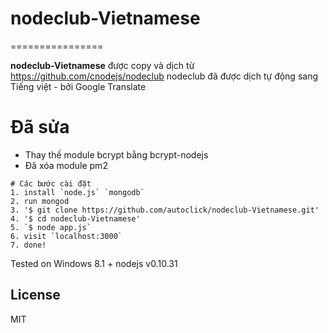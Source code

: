 # nodeclub-Vietnamese
================

**nodeclub-Vietnamese** được copy và dịch từ https://github.com/cnodejs/nodeclub
nodeclub đã được dịch tự động sang Tiếng việt - bởi Google Translate
# Đã sửa
- Thay thế module bcrypt bằng bcrypt-nodejs
- Đã xóa module pm2

```
# Các bước cài đặt
1. install `node.js` `mongodb`
2. run mongod
3. '$ git clone https://github.com/autoclick/nodeclub-Vietnamese.git'
4. '$ cd nodeclub-Vietnamese'
5. `$ node app.js`
6. visit `localhost:3000`
7. done!
```
Tested on Windows 8.1 + nodejs v0.10.31

## License

MIT

